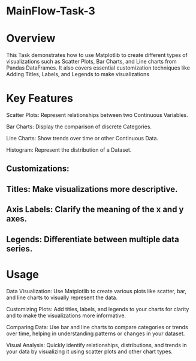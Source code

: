 # MainFlow-Task-3

# Overview

  This Task demonstrates how to use Matplotlib to create different types of visualizations such as Scatter Plots, Bar Charts, and Line charts from Pandas DataFrames. It also covers essential customization techniques like Adding Titles, Labels, and Legends to make visualizations 

# Key Features

  Scatter Plots: Represent relationships between two Continuous Variables.
  
  Bar Charts: Display the comparison of discrete Categories.
  
  Line Charts: Show trends over time or other Continuous Data.

  Histogram: Represent the distribution of a Dataset.
  
  ## Customizations:
    
  ## Titles: Make visualizations more descriptive.
      
  ## Axis Labels: Clarify the meaning of the x and y axes.
      
  ## Legends: Differentiate between multiple data series.
      
      
# Usage

Data Visualization: Use Matplotlib to create various plots like scatter, bar, and line charts to visually represent the data.

Customizing Plots: Add titles, labels, and legends to your charts for clarity and to make the visualizations more informative.

Comparing Data: Use bar and line charts to compare categories or trends over time, helping in understanding patterns or changes in your dataset.

Visual Analysis: Quickly identify relationships, distributions, and trends in your data by visualizing it using scatter plots and other chart types.
